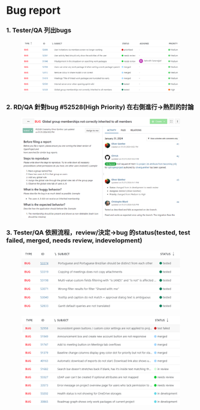 # Bug report

### 1. **Tester/QA 列出bugs**

<figure><img src="../../.gitbook/assets/image (27).png" alt=""><figcaption></figcaption></figure>

### 2. **RD/QA 針對bug #52528(High Priority) 在右側進行->熱烈的討論**

<figure><img src="../../.gitbook/assets/image (29).png" alt=""><figcaption></figcaption></figure>

### 3. **Tester/QA  依照流程，review/決定->bug 的status(tested, test failed, merged, needs review, indevelopment)**

<figure><img src="../../.gitbook/assets/image (2).png" alt=""><figcaption></figcaption></figure>

<figure><img src="../../.gitbook/assets/image (1).png" alt=""><figcaption></figcaption></figure>
